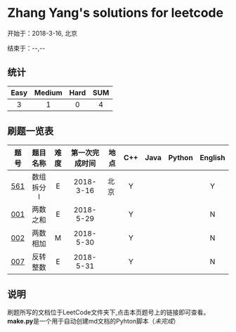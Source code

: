 # Zhang Yang's solutions for leetcode

开始于：2018-3-16, 北京

结束于：--,--

## 统计

|Easy|Medium|Hard|**SUM**|
|:-:|:-:|:-:|:-:|
|3|1|0|4|

## 刷题一览表

|题号|题目名称|难度|第一次完成时间|地点|C++|Java|Python|English|
|:--:|:-:|:-:|:-:|-|:-:|:-:|:-:|:-:|
|[561](https://github.com/zyzisyz/ZY-LeetCode/blob/master/LeetCode/561/561.md)|数组拆分 I|E|2018-3-16|北京|Y|||Y|
|[001](https://github.com/zyzisyz/ZY-LeetCode/tree/master/LeetCode/001/001.md)|两数之和|E|2018-5-29||Y|||N|
|[002](https://github.com/zyzisyz/ZY-LeetCode/tree/master/LeetCode/002/002.md)|两数相加|M|2018-5-30||Y|||N|
|[007](https://github.com/zyzisyz/ZY-LeetCode/tree/master/LeetCode/007/007.md)|反转整数|E|2018-5-31||Y|||N|

## 说明

刷题所写的文档位于LeetCode文件夹下,点击本页题号上的链接即可查看。**make.py**是一个用于自动创建md文档的Pyhton脚本（*未完成*）